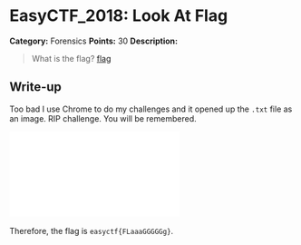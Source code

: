 # EasyCTF_2018: Look At Flag

**Category:** Forensics
**Points:** 30
**Description:**

>What is the flag? [flag](flag.txt)

## Write-up
Too bad I use Chrome to do my challenges and it opened up the `.txt` file as an image. RIP challenge. You will be remembered.

![flag](flag.txt)

Therefore, the flag is `easyctf{FLaaaGGGGGg}`.
